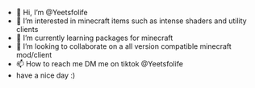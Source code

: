 - 👋 Hi, I’m @Yeetsfolife
- 👀 I’m interested in minecraft items such as intense shaders and utility clients 
- 🌱 I’m currently learning packages for minecraft 
- 💞️ I’m looking to collaborate on a all version compatible minecraft mod/client 
- 📫 How to reach me DM me on tiktok @Yeetsfolife
- have a nice day :)
